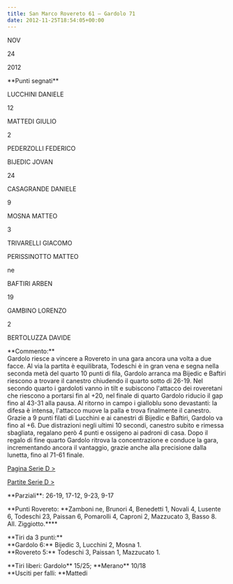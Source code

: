 ```yaml
---
title: San Marco Rovereto 61 – Gardolo 71
date: 2012-11-25T18:54:05+00:00
---
```

NOV

24

2012

\*\*Punti segnati\*\*

LUCCHINI DANIELE

12

MATTEDI GIULIO

2

PEDERZOLLI FEDERICO

BIJEDIC JOVAN

24

CASAGRANDE DANIELE

9

MOSNA MATTEO

3

TRIVARELLI GIACOMO

PERISSINOTTO MATTEO

ne

BAFTIRI ARBEN

19

GAMBINO LORENZO

2

BERTOLUZZA DAVIDE

\*\*Commento:\*\*  
Gardolo riesce a vincere a Rovereto in una gara ancora una volta a due facce. Al via la partita è equilibrata, Todeschi è in gran vena e segna nella seconda metà del quarto 10 punti di fila, Gardolo arranca ma Bijedic e Baftiri riescono a trovare il canestro chiudendo il quarto sotto di 26-19. Nel secondo quarto i gardoloti vanno in tilt e subiscono l'attacco dei roveretani che riescono a portarsi fin al +20, nel finale di quarto Gardolo riducio il gap fino al 43-31 alla pausa. Al ritorno in campo i gialloblu sono devastanti: la difesa è intensa, l'attacco muove la palla e trova finalmente il canestro. Grazie a 9 punti filati di Lucchini e ai canestri di Bijedic e Baftiri, Gardolo va fino al +6. Due distrazioni negli ultimi 10 secondi, canestro subito e rimessa sbagliata, regalano però 4 punti e ossigeno ai padroni di casa. Dopo il regalo di fine quarto Gardolo ritrova la concentrazione e conduce la gara, incrementando ancora il vantaggio, grazie anche alla precisione dalla lunetta, fino al 71-61 finale.

[Pagina Serie D >](http://www.basketgardolo.it/serie-d)

[Partite Serie D >](http://www.basketgardolo.it/?tag=serie-d&cat=11)

\*\*Parziali\*\*: 26-19, 17-12, 9-23, 9-17

\*\*Punti Rovereto: \*\*Zamboni ne, Brunori 4, Benedetti 1, Novali 4, Lusente 6, Todeschi 23, Paissan 6, Pomarolli 4, Caproni 2, Mazzucato 3, Basso 8.  All. Ziggiotto.\*\*\*\*

\*\*Tiri da 3 punti:\*\*  
\*\*Gardolo 6:\*\* Bijedic 3, Lucchini 2, Mosna 1.  
\*\*Rovereto 5:\*\* Todeschi 3, Paissan 1, Mazzucato 1.

\*\*Tiri liberi: Gardolo\*\* 15/25; \*\*Merano\*\* 10/18  
\*\*Usciti per falli: \*\*Mattedi